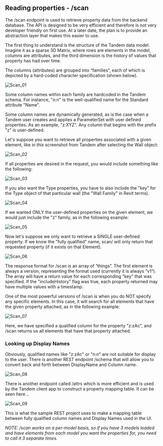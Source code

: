 ## Reading properties - /scan

The /scan endpoint is used to retrieve property data from the backend database.  The API is designed to be very efficient and therefore is not very developer friendly on first use.  At a later date, the plan is to provide an abstraction layer that makes this easier to use.

The first thing to understand is the structure of the Tandem data model.  Imagine it as a sparse 3D Matrix, where rows are elements in the model, columns are attributes, and the third dimension is the history of values that property has had over time.

The columns (attributes) are grouped into “families”, each of which is depicted by a hard-coded character specification (shown below).

![Scan_01](./img/scan_01.png)

Some column names within each family are hardcoded in the Tandem schema.  For instance, "n:n" is the well-qualified name for the Standard attribute "Name".

Some column names are dynamically generated, as is the case when a Tandem user creates and applies a ParameterSet with user defined properties.  As an example, "z:XYZ".  Any column that begins with the prefix "z" is user-defined.

Let's suppose you want to retrieve all properties associated with a given element, like in this screenshot from Tandem after selecting the Wall object:

![Scan_02](./img/scan_02.png)

If all properties are desired in the request, you would include something like the following:

![Scan_03](./img/scan_03.png)

If you also want the Type properties, you have to also include the "key" for the Type object of that particular wall (the "Wall Family" in Revit terms).

![Scan_04](./img/scan_04.png)

If we wanted ONLY the user-defined properties on the given element, we would just include the "z" family, as in the following example:

![Scan_05](./img/scan_05.png)

Now let's suppose we only want to retrieve a SINGLE user-defined property.  If we know the "fully qualified" name, scan/ will only return that requested property (if it exists on that Element).

![Scan_06](./img/scan_06.png)

The response format for /scan is an array of “things”. The first element is always a version, representing the format used (currently it is always “v1”).  The array will have a return value for each corresponding "key" that was specified.  If the "includeHistory" flag was true, each property returned may have multiple values with a timestamp.

One of the most powerful versions of /scan is when you do NOT specify any specific elements.  In this case, it will search for all elements that have the given property attached, as in the following example:

![Scan_07](./img/scan_07.png)

Here, we have specified a qualified column for the property "z:zAc", and /scan returns us all elements that have that property attached.


### Looking up Display Names

Obviously, qualified names like "z:zAc" or "n:n" are not suitable for display to the user.  There is another REST endpoint /schema that will allow you to convert back and forth between DisplayName and Column name.

![Scan_08](./img/scan_08.png)

There is another endpoint called /attrs which is more efficient and is used by the Tandem client app to construct a property mapping table.  It can be seen here...

![Scan_09](./img/scan_09.png)

This is what the sample REST project uses to make a mapping table between fully qualified column names and Display Names used in the UI.


_NOTE: /scan works on a per-model basis, so if you have 3 models loaded and have elements from each model you want the properties for, you need to call it 3 separate times._
